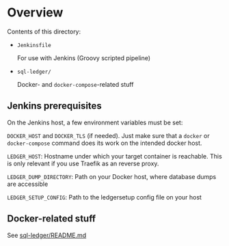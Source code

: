 # Overview

Contents of this directory:

* `Jenkinsfile`

    For use with Jenkins (Groovy scripted pipeline)

* `sql-ledger/`

    Docker- and `docker-compose`-related stuff


## Jenkins prerequisites

On the Jenkins host, a few environment variables must be set:

`DOCKER_HOST` and `DOCKER_TLS` (if needed). Just make sure that a `docker` or
`docker-compose` command does its work on the intended docker host.

`LEDGER_HOST`: Hostname under which your target container is reachable.
This is only relevant if you use Traefik as an reverse proxy.

`LEDGER_DUMP_DIRECTORY`: Path on your Docker host, where database dumps are
accessible

`LEDGER_SETUP_CONFIG`: Path to the ledgersetup config file on your host


## Docker-related stuff

See [sql-ledger/README.md](sql-ledger/README.md)
